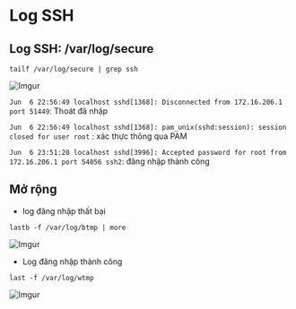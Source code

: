 # Log SSH
## Log SSH: /var/log/secure
```
tailf /var/log/secure | grep ssh 
```

![Imgur](https://i.imgur.com/eGpqLjB.png)

`Jun  6 22:56:49 localhost sshd[1368]: Disconnected from 172.16.206.1 port 51449`: Thoát đă nhập

`Jun  6 22:56:49 localhost sshd[1368]: pam_unix(sshd:session): session closed for user root` : xác thực thông qua PAM

`Jun  6 23:51:20 localhost sshd[3996]: Accepted password for root from 172.16.206.1 port 54056 ssh2`: đăng nhập thành công

## Mở rộng
- log đăng nhập thất bại 
```
lastb -f /var/log/btmp | more
```

![Imgur](https://i.imgur.com/1rtw3AW.png)

- Log đăng nhập thành công
```
last -f /var/log/wtmp
```

![Imgur](https://i.imgur.com/pnJtTHd.png)